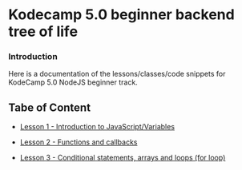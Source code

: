 # Kodecamp 5.0 beginner backend tree of life

### Introduction
Here is a documentation of the lessons/classes/code snippets for KodeCamp 5.0 NodeJS beginner track.

## Tabe of Content

- [Lesson 1 - Introduction to JavaScript/Variables]()

- [Lesson 2 - Functions and callbacks]()

- [Lesson 3 - Conditional statements, arrays and loops (for loop)]()
